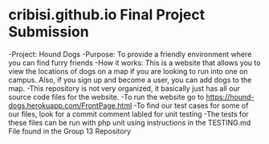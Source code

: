 # cribisi.github.io Final Project Submission
-Project: Hound Dogs
-Purpose: To provide a friendly environment where you can find furry friends
-How it works: This is a website that allows you to view the locations of dogs on a map if you are looking to run into one on campus. Also, if you sign up and become a user, you can add dogs to the map.
-This repository is not very organized, it basically just has all our source code files for the website.
-To run the website go to  https://hound-dogs.herokuapp.com/FrontPage.html
-To find our test cases for some of our files, look for a commit comment labled for unit testing
-The tests for these files can be run with php unit using instructions in the TESTING.md File found in the Group 13 Repository
